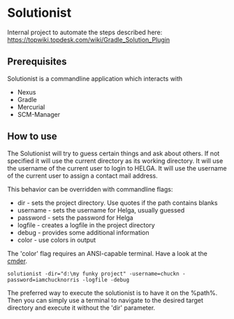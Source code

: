 # Solutionist

Internal project to automate the steps described here:
https://topwiki.topdesk.com/wiki/Gradle_Solution_Plugin

## Prerequisites
Solutionist is a commandline application which interacts with
 * Nexus
 * Gradle
 * Mercurial
 * SCM-Manager

## How to use

The Solutionist will try to guess certain things and ask about others.
If not specified it will use the current directory as its working directory.
It will use the username of the current user to login to HELGA.
It will use the username of the current user to assign a contact mail address.

This behavior can be overridden with commandline flags:
 * dir - sets the project directory. Use quotes if the path contains blanks
 * username - sets the username for Helga, usually guessed
 * password - sets the password for Helga
 * logfile - creates a logfile in the project directory
 * debug - provides some additional information
 * color - use colors in output

 The 'color' flag requires an ANSI-capable terminal. Have a look at the [cmder].

```
solutionist -dir="d:\my funky project" -username=chuckn -password=iamchucknorris -logfile -debug
```

The preferred way to execute the solutionist is to have it on the %path%. Then you can simply use a terminal
to navigate to the desired target directory and execute it without the 'dir' parameter.

[cmder]: http://gooseberrycreative.com/cmder/ "Cmder"



